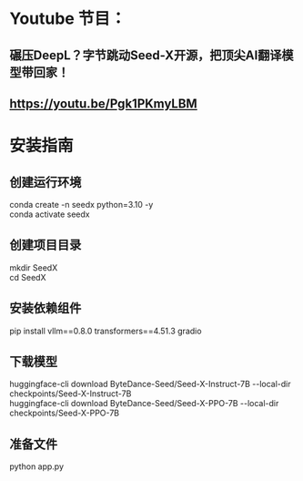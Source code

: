 # Youtube 节目：
## 碾压DeepL？字节跳动Seed-X开源，把顶尖AI翻译模型带回家！
## https://youtu.be/Pgk1PKmyLBM

# 安装指南
## 创建运行环境
conda create -n seedx python=3.10 -y  
conda activate seedx   

## 创建项目目录
mkdir SeedX  
cd SeedX    

## 安装依赖组件
pip install vllm==0.8.0 transformers==4.51.3 gradio  

## 下载模型
huggingface-cli download ByteDance-Seed/Seed-X-Instruct-7B --local-dir checkpoints/Seed-X-Instruct-7B  
huggingface-cli download ByteDance-Seed/Seed-X-PPO-7B --local-dir checkpoints/Seed-X-PPO-7B   

## 准备文件
python app.py  
 

  












 
















